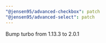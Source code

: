 ```yaml
---
"@jensen95/advanced-checkbox": patch
"@jensen95/advanced-select": patch
---
```


Bump turbo from 1.13.3 to 2.0.1

